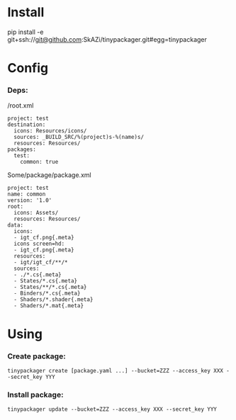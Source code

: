 # Install

pip install -e git+ssh://git@github.com:SkAZi/tinypackager.git#egg=tinypackager


# Config

### Deps:

/root.xml

```
project: test
destination:
  icons: Resources/icons/
  sources: _BUILD_SRC/%(project)s-%(name)s/
  resources: Resources/
packages:
  test:
    common: true
```

Some/package/package.xml

```
project: test
name: common
version: '1.0'
root:
  icons: Assets/
  resources: Resources/
data:
  icons:
  - igt_cf.png{.meta}
  icons screen=hd:
  - igt_cf.png{.meta}
  resources:
  - igt/igt_cf/**/*
  sources:
  - ./*.cs{.meta}
  - States/*.cs{.meta}
  - States/**/*.cs{.meta}
  - Binders/*.cs{.meta}
  - Shaders/*.shader{.meta}
  - Shaders/*.mat{.meta}
```

# Using

### Create package:

```
tinypackager create [package.yaml ...] --bucket=ZZZ --access_key XXX --secret_key YYY
```

### Install package:

```
tinypackager update --bucket=ZZZ --access_key XXX --secret_key YYY
```